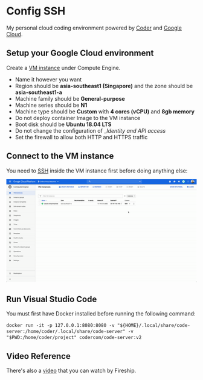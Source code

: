 # Config SSH
My personal cloud coding environment powered by [Coder](https://github.com/cdr/code-server) and [Google Cloud](https://cloud.google.com/).

## Setup your Google Cloud environment
Create a [VM instance](https://console.cloud.google.com/compute/instancesAdd) under Compute Engine.
- Name it however you want
- Region should be __asia-southeast1 (Singapore)__ and the zone should be __asia-southeast1-a__
- Machine family should be __General-purpose__
- Machine series should be __N1__
- Machine type should be __Custom__ with __4 cores (vCPU)__ and __8gb memory__
- Do not deploy container Image to the VM instance
- Boot disk should be __Ubuntu 18.04 LTS__
- Do not change the configuration of __Identity and API access_
- Set the firewall to allow both HTTP and HTTPS traffic

## Connect to the VM instance
You need to [SSH](https://cloud.google.com/compute/docs/instances/connecting-advanced#thirdpartytools) inside the VM instance first before doing anything else:

![SSH Instructions](img/ssh-instructions.gif)

## Run Visual Studio Code
You must first have Docker installed before running the following command:
```
docker run -it -p 127.0.0.1:8080:8080 -v "${HOME}/.local/share/code-server:/home/coder/.local/share/code-server" -v "$PWD:/home/coder/project" codercom/code-server:v2
```

## Video Reference
There's also a [video](https://www.youtube.com/watch?v=N5WojMutddQ) that you can watch by Fireship.
